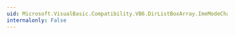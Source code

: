 ```yaml
---
uid: Microsoft.VisualBasic.Compatibility.VB6.DirListBoxArray.ImeModeChanged
internalonly: False
---
```

